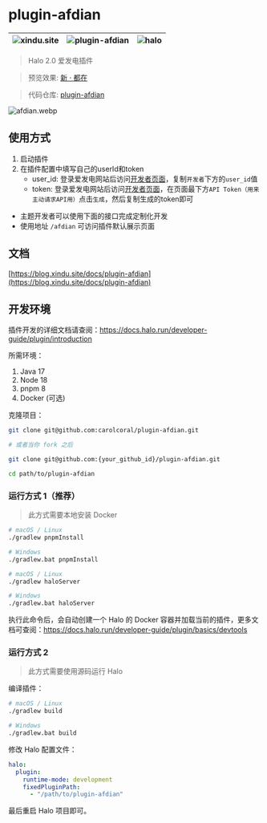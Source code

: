 # plugin-afdian


| ![xindu.site](https://img.shields.io/badge/Blog-新·都在-green?style=flat&label=Blog&labelColor=blue&link=https%3A%2F%2Fblog.xindu.site%2F) | ![plugin-afdian](https://img.shields.io/badge/Plugin-Afdian-blue?style=flat&label=Plugin&labelColor=FB7A16&link=https%3A%2F%2Fgithub.com%2Fcarolcoral%2Fplugin-afdian) | ![halo](https://img.shields.io/badge/Frame-Halo-F8E60E?style=flat&label=Frame&labelColor=C616FB&link=https%3A%2F%2Fwww.halo.run%2F) |
|:----------------------------------------------------------------------------------------------------------------------------------------|:-----------------------------------------------------------------------------------------------------------------------------------------------------------------------|:----------------------------------------------------------------------------------------------------------------------------------|

> Halo 2.0 爱发电插件

> 预览效果: [新 · 都在](https://blog.xindu.site/zanzhu)

> 代码仓库: [plugin-afdian](https://github.com/carolcoral/plugin-afdian)

![afdian.webp](https://redirect.cnkj.site:8099/shudaosan/2024/66568d582726b.webp?type=blog)

## 使用方式
1. 启动插件
2. 在插件配置中填写自己的userId和token
    * user_id: 登录爱发电网站后访问[开发者页面](https://afdian.net/dashboard/dev)，复制`开发者`下方的`user_id`值
    * token: 登录爱发电网站后访问[开发者页面](https://afdian.net/dashboard/dev)，在页面最下方`API Token（用来主动请求API用）`点击`生成`，然后复制生成的token即可

* 主题开发者可以使用下面的接口完成定制化开发
* 使用地址 `/afdian` 可访问插件默认展示页面

## 文档
[https://blog.xindu.site/docs/plugin-afdian](https://blog.xindu.site/docs/plugin-afdian)

## 开发环境

插件开发的详细文档请查阅：<https://docs.halo.run/developer-guide/plugin/introduction>

所需环境：

1. Java 17
2. Node 18
3. pnpm 8
4. Docker (可选)

克隆项目：

```bash
git clone git@github.com:carolcoral/plugin-afdian.git

# 或者当你 fork 之后

git clone git@github.com:{your_github_id}/plugin-afdian.git
```

```bash
cd path/to/plugin-afdian
```

### 运行方式 1（推荐）

> 此方式需要本地安装 Docker

```bash
# macOS / Linux
./gradlew pnpmInstall

# Windows
./gradlew.bat pnpmInstall
```

```bash
# macOS / Linux
./gradlew haloServer

# Windows
./gradlew.bat haloServer
```

执行此命令后，会自动创建一个 Halo 的 Docker 容器并加载当前的插件，更多文档可查阅：<https://docs.halo.run/developer-guide/plugin/basics/devtools>

### 运行方式 2

> 此方式需要使用源码运行 Halo

编译插件：

```bash
# macOS / Linux
./gradlew build

# Windows
./gradlew.bat build
```

修改 Halo 配置文件：

```yaml
halo:
  plugin:
    runtime-mode: development
    fixedPluginPath:
      - "/path/to/plugin-afdian"
```

最后重启 Halo 项目即可。